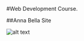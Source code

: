 
#Web Development Course.

##Anna Bella Site 

![alt text](https://github.com/jhonathahandz/DevCourse/blob/master/imgs/annabelasite.png)
